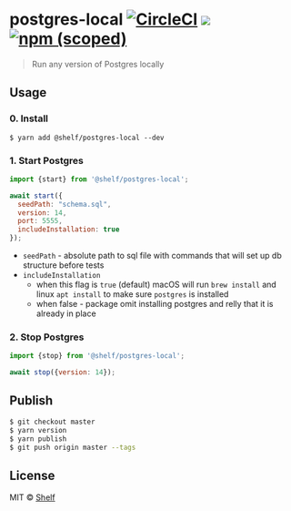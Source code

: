 # postgres-local [![CircleCI](https://dl.circleci.com/status-badge/img/gh/shelfio/postgres-local/tree/master.svg?style=svg)](https://dl.circleci.com/status-badge/redirect/gh/shelfio/postgres-local/tree/master) ![](https://img.shields.io/badge/code_style-prettier-ff69b4.svg) [![npm (scoped)](https://img.shields.io/npm/v/@shelf/postgres-local.svg)](https://www.npmjs.com/package/@shelf/postgres-local)

> Run any version of Postgres locally

## Usage

### 0. Install

```
$ yarn add @shelf/postgres-local --dev
```

### 1. Start Postgres

```js
import {start} from '@shelf/postgres-local';

await start({
  seedPath: "schema.sql",
  version: 14,
  port: 5555,
  includeInstallation: true
});
```
 - `seedPath` - absolute path to sql file with commands that will set up db structure before tests
 - `includeInstallation`
   - when this flag is `true` (default) macOS will run `brew install` and linux `apt install` to make sure `postgres` is installed
   - when false - package omit installing postgres and relly that it is already in place

### 2. Stop Postgres

```js
import {stop} from '@shelf/postgres-local';

await stop({version: 14});
```



## Publish

```sh
$ git checkout master
$ yarn version
$ yarn publish
$ git push origin master --tags
```

## License

MIT © [Shelf](https://shelf.io)

